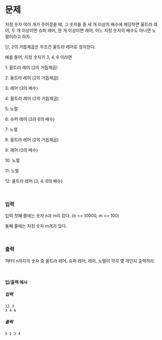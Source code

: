 # 문제

지정 숫자 여러 개가 주어졌을 때, 그 숫자들 중 세 개 이상의 배수에 해당하면 울트라 레어,
두 개 이상이면 슈퍼 레어, 한 개 이상이면 레어, 어느 지정 숫자의 배수도 아니면 노멀이라고 하자. 

단, 2의 거듭제곱은 무조건 울트라 레어로 정의한다. 

예를 들어, 지정 숫자가 3, 4, 6 이라면

1: 울트라 레어 (2의 거듭제곱)

2: 울트라 레어 (2의 거듭제곱)

3: 레어 (3의 배수)

4: 울트라 레어 (2의 거듭제곱)

5: 노멀

6: 슈퍼 레어 (3과 6의 배수)

7: 노멀

8: 울트라 레어 (2의 거듭제곱)

9: 레어 (3의 배수)

10: 노멀

11: 노멀

12: 울트라 레어 (3, 4, 6의 배수)

<br>

### 입력

입력 첫째 줄에는 숫자 n과 m이 있다. (n <= 10000, m <= 100)

둘째 줄에는 지정 숫자 m개가 있다.

<br>

### 출력

1부터 n까지의 숫자 중 울트라 레어, 슈퍼 레어, 레어, 노멀이 각각 몇 개인지 출력하라.

<br>

#### 입/출력 예시

##### 입력

```
12 3
3 4 6
```

##### 출력

```
5 1 2 4
```